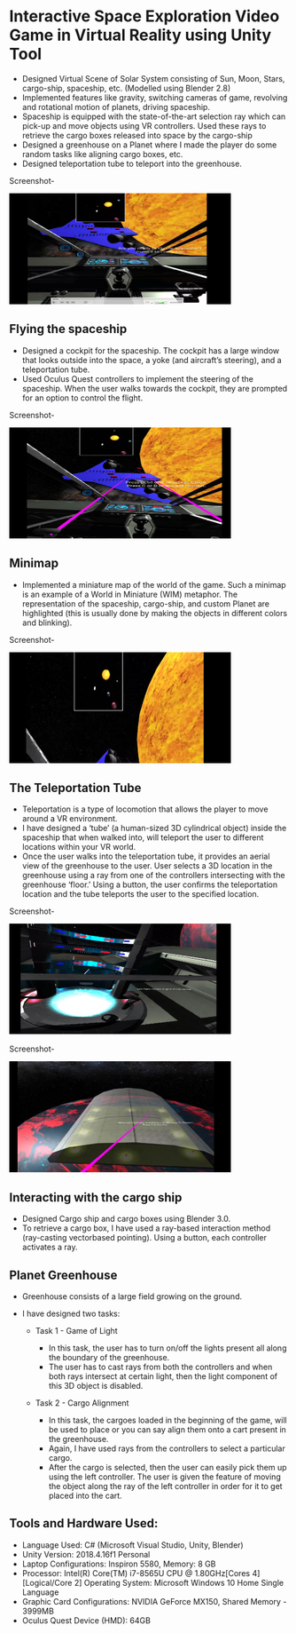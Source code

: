 # Interactive Space Exploration Video Game in Virtual Reality using Unity Tool

- Designed Virtual Scene of Solar System consisting of Sun, Moon, Stars, cargo-ship, spaceship, etc. (Modelled using Blender 2.8)
- Implemented features like gravity, switching cameras of game, revolving and rotational motion of planets, driving spaceship. 
- Spaceship is equipped with the state-of-the-art selection ray which can pick-up and move objects using VR controllers. Used these rays to retrieve the cargo boxes released into space by the cargo-ship
- Designed a greenhouse on a Planet where I made the player do some random tasks like aligning cargo boxes, etc.
- Designed teleportation tube to teleport into the greenhouse.

 Screenshot- 
 
   <img src="./Screenshots/setting_scene.JPG" height="200" width="400">


## Flying the spaceship
- Designed a cockpit for the spaceship. The cockpit has a large window that looks outside into the space, a yoke (and aircraft’s steering), and a teleportation tube.
- Used Oculus Quest controllers to implement the steering of the spaceship. When the user walks towards the cockpit, they are prompted for an option to control the flight.

Screenshot- 
 
   <img src="./Screenshots/Flying.JPG" height="200" width="400">

## Minimap
- Implemented a miniature map of the world of the game. Such a minimap is an example of a World in Miniature (WIM) metaphor. The representation of the spaceship, cargo-ship, and custom Planet are highlighted (this is usually done by making the objects in different colors and blinking).

Screenshot- 
 
   <img src="./Screenshots/minimap.JPG" height="200" width="400">


## The Teleportation Tube
- Teleportation is a type of locomotion that allows the player to move around a VR environment. 
- I have designed a ‘tube’ (a human-sized 3D cylindrical object) inside the spaceship that when walked into, will teleport the user to different locations within your VR world.
- Once the user walks into the teleportation tube, it provides an aerial view of the greenhouse to the user. User selects a 3D location in the greenhouse using a ray from one of the controllers intersecting with the greenhouse ‘floor.’ Using a button, the user confirms the teleportation location and the tube teleports the user to the specified location.

Screenshot- 
 
   <img src="./Screenshots/portal.JPG" height="200" width="400">

Screenshot- 
 
   <img src="./Screenshots/aerialview.JPG" height="200" width="400">


## Interacting with the cargo ship
- Designed Cargo ship and cargo boxes using Blender 3.0.
- To retrieve a cargo box, I have used a ray-based interaction method (ray-casting vectorbased pointing). Using a button, each controller activates a ray.

## Planet Greenhouse
- Greenhouse consists of a large field growing on the ground. 
- I have designed two tasks:

    - Task 1 - Game of Light
      - In this task, the user has to turn on/off the lights present all along the boundary of the greenhouse.
      - The user has to cast rays from both the controllers and when both rays intersect at certain light, then the light component of this 3D object is disabled.
      
    - Task 2 - Cargo Alignment
      - In this task, the cargoes loaded in the beginning of the game, will be used to place or you can say align them onto a cart present in the greenhouse.
      - Again, I have used rays from the controllers to select a particular cargo. 
      - After the cargo is selected, then the user can easily pick them up using the left controller. The user is given the feature of moving the object along the ray of the left controller in order for it to get placed into the cart.

## Tools and Hardware Used:
- Language Used: C# (Microsoft Visual Studio, Unity, Blender)
- Unity Version: 2018.4.16f1 Personal
- Laptop Configurations: Inspiron 5580, Memory: 8 GB
- Processor: Intel(R) Core(TM) i7-8565U CPU @ 1.80GHz[Cores 4] [Logical/Core 2] Operating System: Microsoft Windows 10 Home Single Language
- Graphic Card Configurations: NVIDIA GeForce MX150, Shared Memory - 3999MB
- Oculus Quest Device (HMD): 64GB
